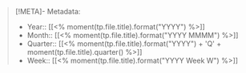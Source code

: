 > [!META]- Metadata:
> - Year:: [[<% moment(tp.file.title).format("YYYY") %>]]
> - Month:: [[<% moment(tp.file.title).format("YYYY MMMM") %>]]
> - Quarter:: [[<% moment(tp.file.title).format("YYYY") + 'Q' + moment(tp.file.title).quarter() %>]]
> - Week:: [[<% moment(tp.file.title).format("YYYY Week W") %>]]